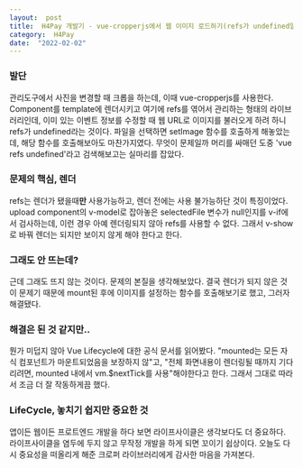 ```yaml
---
layout:  post
title:  H4Pay 개발기 - vue-cropperjs에서 웹 이미지 로드하기(refs가 undefined일 때)
category:  H4Pay
date:  "2022-02-02"
---
```


### 발단
관리도구에서 사진을 변경할 때 크롭을 하는데, 이때 vue-cropperjs를 사용한다. Component를 template에 렌더시키고 여기에 refs를 엮어서 관리하는 형태의 라이브러리인데, 이미 있는 이벤트 정보를 수정할 때 웹 URL로 이미지를 불러오게 하려 하니 refs가 undefined라는 것이다. 파일을 선택하면 setImage 함수를 호출하게 해놓았는데, 해당 함수를 호출해보아도 마찬가지였다. 무엇이 문제일까 머리를 싸매던 도중 'vue refs undefined'라고 검색해보고는 실마리를 잡았다.

### 문제의 핵심, 렌더
refs는 렌더가 됐을때**만** 사용가능하고, 렌더 전에는 사용 불가능하단 것이 특징이었다. upload component의 v-model로 잡아놓은 selectedFile 변수가 null인지를 v-if에서 검사하는데, 이런 경우 아예 렌더링되지 않아 refs를 사용할 수 없다. 그래서 v-show로 바꿔 렌더는 되지만 보이지 않게 해야 한다고 한다.

### 그래도 안 뜨는데?
근데 그래도 뜨지 않는 것이다. 문제의 본질을 생각해보았다. 결국 렌더가 되지 않은 것이 문제기 때문에 mount된 후에 이미지를 설정하는 함수를 호출해보기로 했고, 그러자 해결됐다.

### 해결은 된 것 같지만..
뭔가 미덥지 않아 Vue Lifecycle에 대한 공식 문서를 읽어봤다. "mounted는 모든 자식 컴포넌트가 마운트되었음을 보장하지 않"고, "전체 화면내용이 렌더링될 때까지 기다리려면, mounted 내에서 vm.$nextTick를 사용"해야한다고 한다. 그래서 그대로 따라서 조금 더 잘 작동하게끔 했다.

### LifeCycle, 놓치기 쉽지만 중요한 것
앱이든 웹이든 프로트엔드 개발을 하다 보면 라이프사이클은 생각보다도 더 중요하다. 라이프사이클을 염두에 두지 않고 무작정 개발을 하게 되면 꼬이기 쉽상이다. 오늘도 다시 중요성을 떠올리게 해준 크로퍼 라이브러리에게 감사한 마음을 가져본다.